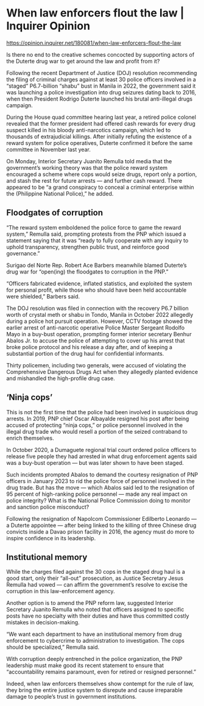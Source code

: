 # When law enforcers flout the law | Inquirer Opinion

https://opinion.inquirer.net/180081/when-law-enforcers-flout-the-law



Is there no end to the creative schemes concocted by supporting actors of the Duterte drug war to get around the law and profit from it?

Following the recent Department of Justice (DOJ) resolution recommending the filing of criminal charges against at least 30 police officers involved in a “staged” P6.7-billion “shabu” bust in Manila in 2022, the government said it was launching a police investigation into drug seizures dating back to 2016, when then President Rodrigo Duterte launched his brutal anti-illegal drugs campaign.

During the House quad committee hearing last year, a retired police colonel revealed that the former president had offered cash rewards for every drug suspect killed in his bloody anti-narcotics campaign, which led to thousands of extrajudicial killings. After initially refuting the existence of a reward system for police operatives, Duterte confirmed it before the same committee in November last year.

On Monday, Interior Secretary Juanito Remulla told media that the government’s working theory was that the police reward system encouraged a scheme where cops would seize drugs, report only a portion, and stash the rest for future arrests — and further cash reward. There appeared to be “a grand conspiracy to conceal a criminal enterprise within the (Philippine National Police),” he added.



##  Floodgates of corruption



“The reward system emboldened the police force to game the reward system,” Remulla said, prompting protests from the PNP which issued a statement saying that it was “ready to fully cooperate with any inquiry to uphold transparency, strengthen public trust, and reinforce good governance.”

Surigao del Norte Rep. Robert Ace Barbers meanwhile blamed Duterte’s drug war for “open(ing) the floodgates to corruption in the PNP.”

“Officers fabricated evidence, inflated statistics, and exploited the system for personal profit, while those who should have been held accountable were shielded,” Barbers said.

The DOJ resolution was filed in connection with the recovery P6.7 billion worth of crystal meth or shabu in Tondo, Manila in October 2022 allegedly during a police hot pursuit operation. However, CCTV footage showed the earlier arrest of anti-narcotic operative Police Master Sergeant Rodolfo Mayo in a buy-bust operation, prompting former interior secretary Benhur Abalos Jr. to accuse the police of attempting to cover up his arrest that broke police protocol and his release a day after, and of keeping a substantial portion of the drug haul for confidential informants.

Thirty policemen, including two generals, were accused of violating the Comprehensive Dangerous Drugs Act when they allegedly planted evidence and mishandled the high-profile drug case.



##  ‘Ninja cops’



This is not the first time that the police had been involved in suspicious drug arrests. In 2019, PNP chief Oscar Albayalde resigned his post after being accused of protecting “ninja cops,” or police personnel involved in the illegal drug trade who would resell a portion of the seized contraband to enrich themselves.

In October 2020, a Dumaguete regional trial court ordered police officers to release five people they had arrested in what drug enforcement agents said was a buy-bust operation — but was later shown to have been staged.

Such incidents prompted Abalos to demand the courtesy resignation of PNP officers in January 2023 to rid the police force of personnel involved in the drug trade. But has the move — which Abalos said led to the resignation of 95 percent of high-ranking police personnel — made any real impact on police integrity? What is the National Police Commission doing to monitor and sanction police misconduct? 

Following the resignation of Napolcom Commissioner Edilberto Leonardo — a Duterte appointee — after being linked to the killing of three Chinese drug convicts inside a Davao prison facility in 2016, the agency must do more to inspire confidence in its leadership.



##  Institutional memory



While the charges filed against the 30 cops in the staged drug haul is a good start, only their “all-out” prosecution, as Justice Secretary Jesus Remulla had vowed — can affirm the government’s resolve to excise the corruption in this law-enforcement agency.

Another option is to amend the PNP reform law, suggested Interior Secretary Juanito Remulla who noted that officers assigned to specific posts have no specialty with their duties and have thus committed costly mistakes in decision-making.

“We want each department to have an institutional memory from drug enforcement to cybercrime to administration to investigation. The cops should be specialized,” Remulla said.

With corruption deeply entrenched in the police organization, the PNP leadership must make good its recent statement to ensure that “accountability remains paramount, even for retired or resigned personnel.”

Indeed, when law enforcers themselves show contempt for the rule of law, they bring the entire justice system to disrepute and cause irreparable damage to people’s trust in government institutions.